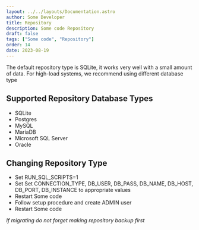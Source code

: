 ```yaml
---
layout: ../../layouts/Documentation.astro
author: Some Developer
title: Repository
description: Some code Repository
draft: false
tags: ["Some code", "Repository"]
order: 14
date: 2023-08-19
---
```


The default repository type is SQLite, it works very well with a small amount of data. For high-load systems, we recommend using different database type

## Supported Repository Database Types

- SQLite
- Postgres
- MySQL
- MariaDB
- Microsoft SQL Server
- Oracle

## Changing Repository Type

- Set RUN_SQL_SCRIPTS=1
- Set Set CONNECTION_TYPE, DB_USER, DB_PASS, DB_NAME, DB_HOST, DB_PORT, DB_INSTANCE to appropriate values
- Restart Some code
- Follow setup procedure and create ADMIN user
- Restart Some code

_If migrating do not forget making repository backup first_
